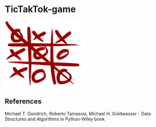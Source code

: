 # TicTakTok-game

![](https://github.com/omar178/TicTakTok-game/blob/master/images/download.png)
## References
Michael T. Goodrich, Roberto Tamassia, Michael H. Goldwasser - Data Structures and Algorithms in Python-Wiley book
